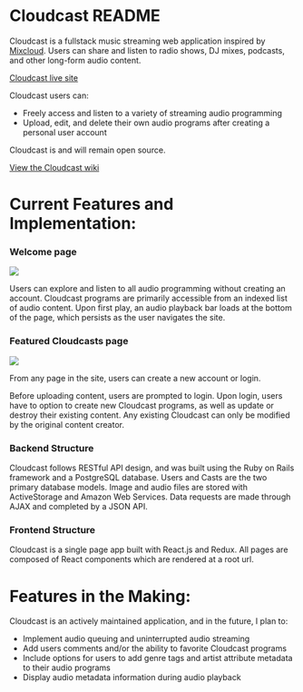 # Cloudcast README

Cloudcast is a fullstack music streaming web application inspired by [Mixcloud](https://www.mixcloud.com/). Users can share and listen to radio shows, DJ mixes, podcasts, and other long-form audio content.

[Cloudcast live site](https://cloudcast1.herokuapp.com/)

Cloudcast users can:
- Freely access and listen to a variety of streaming audio programming
- Upload, edit, and delete their own audio programs after creating a personal user account

Cloudcast is and will remain open source.

[View the Cloudcast wiki](https://github.com/JamaicaF/cloudcast/wiki)

# Current Features and Implementation:

### Welcome page
![](https://i.imgur.com/FYfr5FF.jpg)

Users can explore and listen to all audio programming without creating an account. Cloudcast programs are primarily accessible from an indexed list of audio content. Upon first play, an audio playback bar loads at the bottom of the page, which persists as the user navigates the site.

### Featured Cloudcasts page
![](https://i.imgur.com/D3SQ4cx.jpg)

From any page in the site, users can create a new account or login. 

Before uploading content, users are prompted to login. Upon login, users have to option to create new Cloudcast programs, as well as update or destroy their existing content. Any existing Cloudcast can only be modified by the original content creator.   

### Backend Structure

Cloudcast follows RESTful API design, and was built using the Ruby on Rails framework and a PostgreSQL database. Users and Casts are the two primary database models. Image and audio files are stored with ActiveStorage and Amazon Web Services. Data requests are made through AJAX and completed by a JSON API.

### Frontend Structure

Cloudcast is a single page app built with React.js and Redux. All pages are composed of React components which are rendered at a root url.

# Features in the Making:

Cloudcast is an actively maintained application, and in the future, I plan to:
- Implement audio queuing and uninterrupted audio streaming
- Add users comments and/or the ability to favorite Cloudcast programs
- Include options for users to add genre tags and artist attribute metadata to their audio programs
- Display audio metadata information during audio playback

